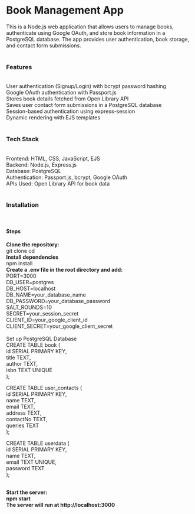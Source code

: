 <h1>Book Management App</h1>
This is a Node.js web application that allows users to manage books, authenticate using Google OAuth, and store book information in a PostgreSQL database. The app provides user authentication, book storage, and contact form submissions.
<br>
<br>
<h3>Features</h3>
<br>
User authentication (Signup/Login) with bcrypt password hashing
<br>
Google OAuth authentication with Passport.js
<br>
Stores book details fetched from Open Library API
<br>
Saves user contact form submissions in a PostgreSQL database
<br>
Session-based authentication using express-session
<br>
Dynamic rendering with EJS templates
<br>
<br>
<h3>Tech Stack</h3>
<br>
Frontend: HTML, CSS, JavaScript, EJS
<br>
Backend: Node.js, Express.js
<br>
Database: PostgreSQL
<br>
Authentication: Passport.js, bcrypt, Google OAuth
<br>
APIs Used: Open Library API for book data
<br>
<br>
<h3>Installation</h3>
<br>
<h4>Steps</h4>
<b>Clone the repository:</b>
<br>
git clone <repository-url>
cd <repository-folder>
<br>
<b>Install dependencies</b>
  <br>
npm install
<br>
<b>Create a .env file in the root directory and add:</b>
  <br>
PORT=3000<br>
DB_USER=postgres<br>
DB_HOST=localhost<br>
DB_NAME=your_database_name<br>
DB_PASSWORD=your_database_password<br>
SALT_ROUNDS=10<br>
SECRET=your_session_secret<br>
CLIENT_ID=your_google_client_id<br>
CLIENT_SECRET=your_google_client_secret<br>
<br>
  Set up PostgreSQL Database <br>
CREATE TABLE book (<br>
    id SERIAL PRIMARY KEY,<br>
    title TEXT,<br>
    author TEXT,<br>
    isbn TEXT UNIQUE<br>
);

CREATE TABLE user_contacts (<br>
    id SERIAL PRIMARY KEY,<br>
    name TEXT,<br>
    email TEXT,<br>
    address TEXT,<br>
    contactNo TEXT,<br>
    queries TEXT<br>
);

CREATE TABLE userdata (<br>
    id SERIAL PRIMARY KEY,<br>
    name TEXT,<br>
    email TEXT UNIQUE,<br>
    password TEXT<br>
);<br>
<br>

<b>Start the server:<b>
<br>
npm start
<br>
The server will run at http://localhost:3000

